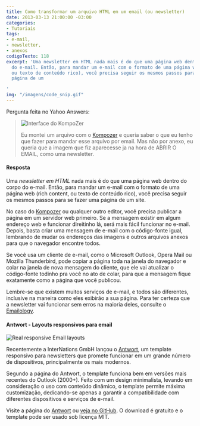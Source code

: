 ```yaml
---
title: Como transformar um arquivo HTML em um email (ou newsletter)
date: 2013-03-13 21:00:00 -03:00
categories:
- Tutoriais
tags:
- e-mail,
- newsletter,
- anexos
codigoTexto: 118
excerpt: 'Uma newsletter em HTML nada mais é do que uma página web dentro do corpo
  do e-mail. Então, para mandar um e-mail com o formato de uma página web (rich content,
  ou texto de conteúdo rico), você precisa seguir os mesmos passos para se fazer uma
  página de um

'
img: "/imagens/code_snip.gif"
---
```


Pergunta feita no Yahoo Answers:

<blockquote data-grid="center spacing">
  <div data-cell="1of2">
    <img src="http://www.kompozer.net/images/screenshot_homepage.png" alt="Interface do KompoZer">
  </div>
  <div data-cell="1of2">
    <p>Eu montei um arquivo com o <a href="http://www.kompozer.net/" target="_blank" title="Ambiente de autoria para web">Kompozer</a> e queria saber o que eu tenho que fazer para mandar esse arquivo por email. Mas não por anexo, eu queria que a imagem que fiz aparecesse ja na hora de ABRIR O EMAIL, como uma newsletter.</p>
  </div>
</blockquote>

#### Resposta

Uma <em>newsletter em HTML</em> nada mais é do que uma página web dentro do corpo do e-mail. Então, para mandar um e-mail com o formato de uma página web (rich content, ou texto de conteúdo rico), você precisa seguir os mesmos passos para se fazer uma página de um site.

No caso do <a href="http://www.kompozer.net/" target="_blank" title="Ambiente de autoria para web">Kompozer</a> ou qualquer outro editor, você precisa publicar a página em um servidor web primeiro. Se a mensagem existir em algum endereço web e funcionar direitinho lá, será mais fácil funcionar no e-mail. Depois, basta criar uma mensagem de e-mail com o código-fonte igual, lembrando de mudar os endereços das imagens e outros arquivos anexos para que o navegador encontre todos.

Se você usa um cliente de e-mail, como o Microsoft Outlook, Opera Mail ou Mozilla Thunderbird, pode copiar a página toda na janela do navegador e colar na janela de nova mensagem do cliente, que ele vai atualizar o código-fonte todinho pra você no ato de colar, para que a mensagem fique exatamente como a página que você publicou.

Lembre-se que existem muitos serviços de e-mail, e todos são diferentes, inclusive na maneira como eles exibirão a sua página. Para ter certeza que a newsletter vai funcionar sem erros na maioria deles, consulte o <a href="http://www.emailology.org/" target="_blank" title="Emailology - a ciência da boa exibição na caixa de entrada">Emailology</a>.

#### Antwort - Layouts responsivos para email

![Real responsive Email layouts](http://internations.github.com/antwort/images/responsive-graphic.png)

Recentemente a InterNations GmbH lançou o <a href="http://internations.github.com/antwort/" title="Antwort | Responsive Layouts for Email" target="_blank">Antwort</a>, um template responsivo para newsletters que promete funcionar em um grande número de dispositivos, principalmente os mais modernos.

Segundo a página do Antwort, o template funciona bem em versões mais recentes do Outlook (2000+). Feito com um design minimalista, levando em consideração o uso com conteúdo dinâmico, o template permite máxima customização, dedicando-se apenas a garantir a compatibilidade com diferentes dispositivos e serviços de e-mail.

Visite a página do <a href="http://internations.github.com/antwort/" title="Antwort | Responsive Layouts for Email" target="_blank">Antwort</a> ou <a href="https://github.com/internations/antwort" title="InterNations/antwort · GitHub" target="_blank">veja no GitHub</a>. O download é gratuito e o template pode ser usado sob licença MIT.